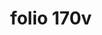 ---
layout: edition
title: folio 170v
manuscript: Florence, Biblioteca Marucelliana, Carte Rajna XIX.15
sigla: R
iip: r170v.tif
milestone: 340
---